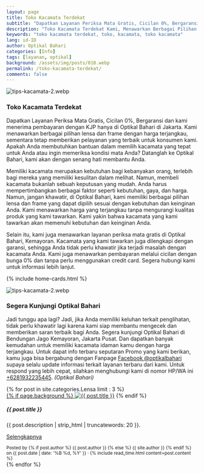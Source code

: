 ```yaml
---
layout: page
title: Toko Kacamata Terdekat
subtitle: "Dapatkan Layanan Periksa Mata Gratis, Cicilan 0%, Bergaransi"
description: "Toko Kacamata Terdekat Kami, Menawarkan Berbagai Pilihan Lensa dan Frame dengan Harga Terjangkau, Sementara Tetap Memberikan Pelayanan Terbaik Untuk Konsumen Kami"
keywords: "toko kacamata terdekat, toko, kacamata, toko kacamata"
lang: id-ID
author: Optikal Bahari
categories: [Info]
tags: [layanan, optikal]
background: /assets/img/posts/018.webp
permalink: /toko-kacamata-terdekat/
comments: false
---
```


<div class="card shadow p-3 mb-5 bg-white rounded">
    <img src="{{"/assets/img/posts/periksa-mata/periksa-mata-gratis-optikal-bahari-5.webp" | relative_url }}" class="card-img-top" alt="tips-kacamata-2.webp">
    <div class="card-body">
      <h3 class="card-title">Toko Kacamata Terdekat</h3>
      <p class="card-text text-left">
            Dapatkan Layanan Periksa Mata Gratis, Cicilan 0%, Bergaransi dan kami menerima pembayaran dengan KJP hanya di Optikal Bahari di Jakarta. Kami menawarkan berbagai pilihan lensa dan frame dengan harga terjangkau, sementara tetap memberikan pelayanan yang terbaik untuk konsumen kami. Apakah Anda membutuhkan bantuan dalam memilih kacamata yang tepat untuk Anda atau ingin memeriksa kondisi mata Anda? Datanglah ke Optikal Bahari, kami akan dengan senang hati membantu Anda.
        </p>
        <p class="card-text text-left">
            Memiliki kacamata merupakan kebutuhan bagi kebanyakan orang, terlebih bagi mereka yang memiliki kesulitan dalam melihat. Namun, membeli kacamata bukanlah sebuah keputusan yang mudah. Anda harus mempertimbangkan berbagai faktor seperti kebutuhan, gaya, dan harga. Namun, jangan khawatir, di Optikal Bahari, kami memiliki berbagai pilihan lensa dan frame yang dapat dipilih sesuai dengan kebutuhan dan keinginan Anda. Kami menawarkan harga yang terjangkau tanpa mengurangi kualitas produk yang kami tawarkan. Kami yakin bahwa kacamata yang kami tawarkan akan memenuhi kebutuhan dan keinginan Anda.
        </p>
        <p class="card-text text-left">
            Selain itu, kami juga menawarkan layanan periksa mata gratis di Optikal Bahari, Kemayoran. Kacamata yang kami tawarkan juga dilengkapi dengan garansi, sehingga Anda tidak perlu khawatir jika terjadi masalah dengan kacamata Anda. Kami juga menawarkan pembayaran melalui cicilan dengan bunga 0% dan tanpa perlu menggunakan credit card. Segera hubungi kami untuk informasi lebih lanjut.
        </p>
    </div>
</div>

{% include home-cards.html %}

<div class="card-deck mb-3">
  <div class="card shadow p-3 mb-5 bg-white rounded">
		  <img src="{{"/assets/img/posts/periksa-mata/periksa-mata-gratis-optikal-bahari-9.webp" | relative_url }}" class="card-img-top" alt="tips-kacamata-2.webp">
    <div class="card-body">
      <h3 class="card-title">Segera Kunjungi Optikal Bahari</h3>
      <p class="card-text text-left">Jadi tunggu apa lagi? Jadi, jika Anda memiliki keluhan terkait penglihatan, tidak perlu khawatir lagi karena kami siap membantu mengecek dan memberikan saran terbaik bagi Anda. Segera kunjungi Optikal Bahari di Bendungan Jago Kemayoran, Jakarta Pusat. Dan dapatkan banyak kemudahan untuk memiliki kacamata idaman kamu dengan harga terjangkau. Untuk dapat info terbaru seputaran Promo yang kami berikan, kamu juga bisa bergabung dengan Fanpage
    <a href="https://www.facebook.com/optikalbahari" id="FBClick" title="Facebook Page Optikal Bahari" class="FacebookPage">Facebook @optikalbahari</a> supaya selalu update informasi terkait layanan terbaru dari kami. Untuk respond yang lebih cepat, silahkan menghubungi kami di nomor HP/WA ini <a href="https://api.whatsapp.com/send?phone=6281932235445&text=Hallo%2C+saya+butuh+informasi+lebih+lanjut+mengenai+Optikal+Bahari" id="WhatsAppClick" class="WhatsAppCall" title="Call WhatsApp">+6281932235445</a>.
    <em>(Optikal Bahari)</em></p>
	</div>
   </div>
</div>

<section id="posts-category">
    <div class="card-deck">
		{% for post in site.categories.Lensa limit : 3 %}
        <div class="card shadow p-3 mb-5 bg-white rounded">
            <a href="{{ post.url | prepend: site.baseurl | replace: '//', '/' }}">
                {% if page.background %}
                    <img src="{{ post.background | prepend: site.baseurl | replace: '//', '/' }}" class="card-img-top" alt="{{ post.title }}"></a> 
                {% endif %}
            <div class="card-body">
                <h5 class="card-title">
                    {{ post.title }}
                </h5>
                <p class="card-text text-left">
                    {{ post.description | strip_html | truncatewords: 20 }}.
                </p>
                <p class="card-text text-left">
                    <a class="btn btn-primary rounded-pill" href="{{ post.url | prepend: site.baseurl | replace: '//', '/' }}">Selengkapnya</a>
                </p>
            </div>
            <div class="card-footer">
                <small class="text-muted">
                    Posted by {% if post.author %} {{ post.author }} {% else %} {{ site.author }} {% endif %} on
                    {{ post.date | date: '%B %d, %Y' }} &middot; {% include read_time.html content=post.content %}
                </small>
            </div>
        </div>
        {% endfor %}
    </div>
</section>
